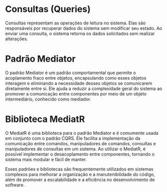 # Consultas (Queries)
Consultas representam as operações de leitura no sistema. Elas são responsáveis por recuperar dados do sistema sem modificar seu estado. Ao enviar uma consulta, o sistema retorna os dados solicitados sem realizar alterações.

# Padrão Mediator
O padrão Mediator é um padrão comportamental que permite o acoplamento fraco entre objetos, encapsulando como esses objetos interagem e eliminando a necessidade desses objetos se comunicarem diretamente entre si. Ele ajuda a reduzir a complexidade geral do sistema ao promover a comunicação entre componentes por meio de um objeto intermediário, conhecido como mediador.

# Biblioteca MediatR
O MediatR é uma biblioteca para o padrão Mediator e é comumente usada em conjunto com o padrão CQRS. Ele facilita a implementação da comunicação entre comandos, manipuladores de comandos, consultas e manipuladores de consultas em um sistema. Ao utilizar o MediatR, é possível implementar o desacoplamento entre componentes, tornando o sistema mais modular e fácil de manter.

Esses padrões e bibliotecas são frequentemente utilizados em sistemas complexos para melhorar a organização e a manutenibilidade do código, além de promover a escalabilidade e a eficiência no desenvolvimento de software.